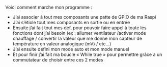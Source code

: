 Voici comment marche mon programme : 

- J’ai associer à tout mes composants une patte de GPIO de ma Raspi
- J’ai s’étiole tout mes composants en sortie ou en entrée 
- Ensuite j’ai fait tout mes def, pour pouvoir faire appel à toute les fonctions dont j’ai besoin (ex : allumer ventilateur /activer mode chauffage / convertir la valeur que me donne mon capteur de température en valeur analogique (mV) / etc…) 
- J’ai ensuite défini mon mode auto et mon mode manuel 
- Et pour finir j’ai fait ma boucle « While true » pour permettre grâce à un commutateur de choisir entre ces 2 modes
